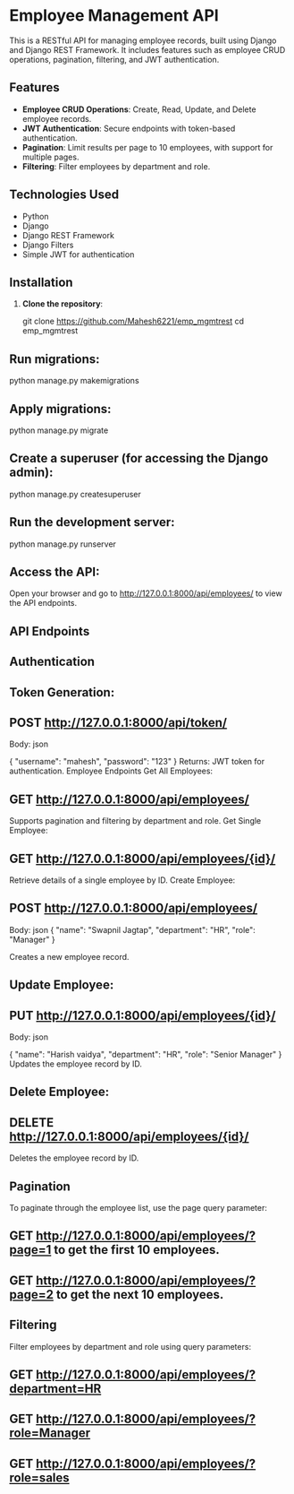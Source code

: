 # Employee Management API

This is a RESTful API for managing employee records, built using Django and Django REST Framework. It includes features such as employee CRUD operations, pagination, filtering, and JWT authentication.

## Features

- **Employee CRUD Operations**: Create, Read, Update, and Delete employee records.
- **JWT Authentication**: Secure endpoints with token-based authentication.
- **Pagination**: Limit results per page to 10 employees, with support for multiple pages.
- **Filtering**: Filter employees by department and role.

## Technologies Used

- Python
- Django
- Django REST Framework
- Django Filters
- Simple JWT for authentication

## Installation

1. **Clone the repository**:

   git clone https://github.com/Mahesh6221/emp_mgmtrest
   cd emp_mgmtrest

## Run migrations:

python manage.py makemigrations


## Apply migrations:

python manage.py migrate

## Create a superuser (for accessing the Django admin):
python manage.py createsuperuser


## Run the development server:

python manage.py runserver


## Access the API:

Open your browser and go to http://127.0.0.1:8000/api/employees/ to view the API endpoints.

## API Endpoints
## Authentication
## Token Generation:

## POST http://127.0.0.1:8000/api/token/
Body:
json

{ 
  "username": "mahesh", 
  "password": "123" 
}
Returns: JWT token for authentication.
Employee Endpoints
Get All Employees:

## GET http://127.0.0.1:8000/api/employees/
Supports pagination and filtering by department and role.
Get Single Employee:

## GET http://127.0.0.1:8000/api/employees/{id}/
Retrieve details of a single employee by ID.
Create Employee:

## POST http://127.0.0.1:8000/api/employees/
Body:
json
{ 
  "name": "Swapnil Jagtap", 
  "department": "HR", 
  "role": "Manager" 
}

Creates a new employee record.

## Update Employee:

## PUT http://127.0.0.1:8000/api/employees/{id}/
Body:
json

{ 
  "name": "Harish vaidya", 
  "department": "HR", 
  "role": "Senior Manager" 
}
Updates the employee record by ID.


## Delete Employee:

## DELETE http://127.0.0.1:8000/api/employees/{id}/
Deletes the employee record by ID.

## Pagination
To paginate through the employee list, use the page query parameter:

## GET http://127.0.0.1:8000/api/employees/?page=1 to get the first 10 employees.
## GET http://127.0.0.1:8000/api/employees/?page=2 to get the next 10 employees.


## Filtering
Filter employees by department and role using query parameters:
## GET http://127.0.0.1:8000/api/employees/?department=HR
## GET http://127.0.0.1:8000/api/employees/?role=Manager
## GET http://127.0.0.1:8000/api/employees/?role=sales
